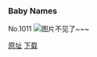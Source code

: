 ### Baby Names
No.1011
![图片不见了~~~](https://imgs.xkcd.com/comics/baby_names.png)

[原址](https://xkcd.com//1011) [下载](https://imgs.xkcd.com/comics/baby_names.png)

